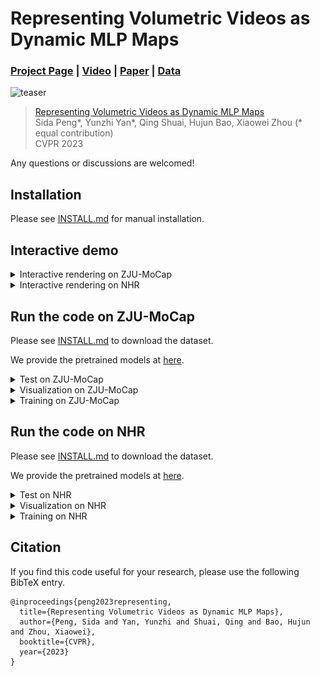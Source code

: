 # Representing Volumetric Videos as Dynamic MLP Maps

### [Project Page](https://zju3dv.github.io/mlp_maps) | [Video](https://www.youtube.com/watch?v=8GjEew-iIOo) | [Paper](https://zjueducn-my.sharepoint.com/:b:/g/personal/pengsida_zju_edu_cn/EVeIG9ib1NFEuzOYnIGjcTkB-SboSG9lq_NvCz1y-fYl-A?e=btkLWX) | [Data](INSTALL.md#zju-mocap-dataset)

![teaser](images/teaser.gif)

> [Representing Volumetric Videos as Dynamic MLP Maps](https://zjueducn-my.sharepoint.com/:b:/g/personal/pengsida_zju_edu_cn/EZnHPFkQk-hFoFsHps47uxIBTM0F1uuaPBd2sCVfZZ92iA?e=NuaV0M)  
> Sida Peng*, Yunzhi Yan*, Qing Shuai, Hujun Bao, Xiaowei Zhou (* equal contribution)  
> CVPR 2023

Any questions or discussions are welcomed!

## Installation

Please see [INSTALL.md](INSTALL.md) for manual installation.

## Interactive demo

 <details> <summary>Interactive rendering on ZJU-MoCap</summary>

Please see [INSTALL.md](INSTALL.md) to download the dataset. We provide the pretrained models at [here](https://zjueducn-my.sharepoint.com/:f:/g/personal/pengsida_zju_edu_cn/EmUQZOYYfRZBiQ6xGpcP1dwBBCrwuB3LjnOKcPsbf4Vfew?e=9CTu4u).

Take the rendering on `sequence 313` as an example.

1. Download the corresponding pretrained model and put it to `$ROOT/data/trained_model/zjumocap/313/final.pth`.

2. Interactive rendering demo:
    ```
    python gui.py --config configs/zjumocap/dymap_313.py fast_render True 
    ```
</details>

 <details> <summary>Interactive rendering on NHR</summary>

Please see [INSTALL.md](INSTALL.md) to download the dataset. We provide the pretrained models at [here](https://zjueducn-my.sharepoint.com/:f:/g/personal/pengsida_zju_edu_cn/EmUQZOYYfRZBiQ6xGpcP1dwBBCrwuB3LjnOKcPsbf4Vfew?e=9CTu4u).

Take the rendering on `sequence sport1` as an example.

1. Download the corresponding pretrained model and put it to `$ROOT/data/trained_model/nhr/sport1/final.pth`.

2. Interactive rendering demo:
    ```
    python gui.py --config configs/nhr/sport1.py fast_render True 
    ```
</details>

## Run the code on ZJU-MoCap

Please see [INSTALL.md](INSTALL.md) to download the dataset.

We provide the pretrained models at [here](https://zjueducn-my.sharepoint.com/:f:/g/personal/pengsida_zju_edu_cn/EmUQZOYYfRZBiQ6xGpcP1dwBBCrwuB3LjnOKcPsbf4Vfew?e=9CTu4u).

 <details> <summary>Test on ZJU-MoCap</summary>

Take the test on `sequence 313` as an example.

1. Download the corresponding pretrained model and put it to `$ROOT/data/trained_model/zjumocap/313/final.pth`.

2. Test on unseen views:
    ```
    python run.py --config configs/zjumocap/dymap_313.py mode evaluate fast_render True
    ```
</details>

<details> <summary>Visualization on ZJU-MoCap</summary>

Take the visualization on `sequence 313` as an example.

1. Download the corresponding pretrained model and put it to `$ROOT/data/trained_model/zjumocap/313`.

2. Visualization:
    * Visualize free-viewpoint videos
    ```
    python run.py --config configs/zjumocap/dymap_313.py mode visualize vis_novel_view True fast_render True
    ```
    ![free-viewpoint video](images/313-video.rgb.gif)


    * Visualize novel views of single frame
    ```
    python run.py --config configs/zjumocap/dymap_313.py mode visualize vis_novel_view True fixed_time True fast_render True
    ```
    ![novel_view](images/313-video_fixed_time.rgb.gif)

    * Visualize the dynamic scene with fixed camera
    ```
    python run.py --config configs/zjumocap/dymap_313.py mode visualize vis_novel_view True fixed_view True fast_render True
    ```
    ![time](images/313-video_fixed_view.rgb.gif)

    * Visualize mesh
    ```
    python run.py --config configs/zjumocap/dymap_313.py  mode visualize vis_mesh True  fast_render True    
    ```

</details>

 <details> <summary>Training on ZJU-MoCap</summary>

Take the training on `sequence 313` as an example.

1. Train:
    ```
    # training
    python train_net.py --config configs/zjumocap/dymap_313.py
    # distributed training
    python -m torch.distributed.launch --nproc_per_node=4 train_net.py --config configs/zjumocap/dymap_313.py
    ```
2. Post-process the trained model:
    ```
    python run.py --config configs/zjumocap/dymap_313.py mode visualize occ_grid True
    ```
3. Tensorboard:
    ```
    tensorboard --logdir data/record/zjumocap
    ```
</details>

## Run the code on NHR
Please see [INSTALL.md](INSTALL.md) to download the dataset.

We provide the pretrained models at [here](https://zjueducn-my.sharepoint.com/:f:/g/personal/pengsida_zju_edu_cn/EmUQZOYYfRZBiQ6xGpcP1dwBBCrwuB3LjnOKcPsbf4Vfew?e=9CTu4u).

 <details> <summary>Test on NHR</summary>

Take the test on `sequence sport1` as an example.

1. Download the corresponding pretrained model and put it to `$ROOT/data/trained_model/nhr/sport1/final.pth`.

2. Test on unseen views:
    ```
    python run.py --config configs/nhr/sport1.py mode evaluate fast_render True
    ```
</details>

<details> <summary>Visualization on NHR</summary>

Take the visualization on `sequence sport1` as an example.

1. Download the corresponding pretrained model and put it to `$ROOT/data/trained_model/nhr/sport1`.

2. Visualization:
    * Visualize novel views
    ```
    python run.py --config configs/nhr/sport1.py mode visualize vis_novel_view True fast_render True
    ```
    ![free-viewpoint video](images/nhr-video.rgb.gif)

    * Visualize novel views of single frame
    ```
    python run.py --config configs/nhr/sport1.py mode visualize vis_novel_view True fixed_time True fast_render True
    ```
    ![novel_view](images/nhr-video_fixed_time.rgb.gif)

    * Visualize the dynamic scene with fixed camera
    ```
    python run.py --config configs/nhr/sport1.py mode visualize vis_novel_view True fixed_view True fast_render True
    ```
    ![time](images/nhr-video_fixed_view.rgb.gif)

    * Visualize mesh
    ```
    python run.py --config configs/nhr/sport1.py mode visualize vis_mesh True  fast_render True    
    ```

</details>

<details> <summary>Training on NHR</summary>

Take the training on `sequence sport1` as an example.

1. Train:
    ```
    # training
    python train_net.py --config configs/nhr/sport1.py
    # distributed training
    python -m torch.distributed.launch --nproc_per_node=4 train_net.py --config configs/nhr/sport1.py
    ```
2. Post-process the trained model:
    ```
    python run.py --config configs/nhr/sport1.py mode visualize occ_grid True
    ```
3. Tensorboard:
    ```
    tensorboard --logdir data/record/nhr
    ```
</details>


## Citation

If you find this code useful for your research, please use the following BibTeX entry.

```
@inproceedings{peng2023representing,
  title={Representing Volumetric Videos as Dynamic MLP Maps},
  author={Peng, Sida and Yan, Yunzhi and Shuai, Qing and Bao, Hujun and Zhou, Xiaowei},
  booktitle={CVPR},
  year={2023}
}
```
